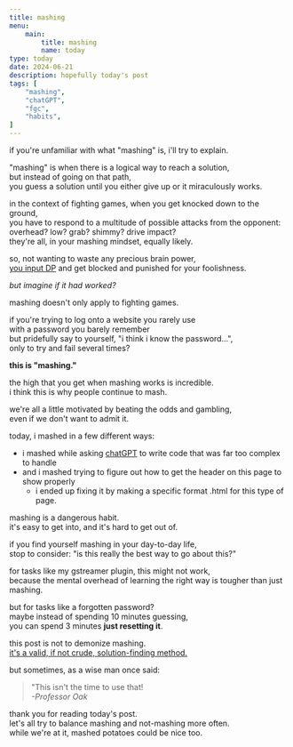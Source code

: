 ```yaml
---
title: mashing
menu:
    main:
        title: mashing
        name: today
type: today
date: 2024-06-21
description: hopefully today's post
tags: [
    "mashing",
    "chatGPT",
    "fgc",
    "habits",
]
---
```


if you're unfamiliar with what "mashing" is, i'll try to explain.

"mashing" is when there is a logical way to reach a solution,\
but instead of going on that path,\
you guess a solution until you either give up or it miraculously works.

in the context of fighting games, when you get knocked down to the ground,\
you have to respond to a multitude of possible attacks from the opponent:\
overhead? low? grab? shimmy? drive impact?\
they're all, in your mashing mindset, equally likely.

so, not wanting to waste any precious brain power,\
[you input DP](https://glossary.infil.net/?t=Dragon%20Punch) and get blocked and punished for your foolishness.

*but imagine if it had worked?*

mashing doesn't only apply to fighting games.

if you're trying to log onto a website you rarely use\
with a password you barely remember\
but pridefully say to yourself, "i think i know the password...",\
only to try and fail several times?

**this is "mashing."**

the high that you get when mashing works is incredible.\
i think this is why people continue to mash. 

we're all a little motivated by beating the odds and gambling,\
even if we don't want to admit it.

today, i mashed in a few different ways: 
* i mashed while asking [chatGPT](https://chat.openai.com) to write code that was far too complex to handle 
* and i mashed trying to figure out how to get the header on this page to show properly
    * i ended up fixing it by making a specific format .html for this type of page.

mashing is a dangerous habit.\
it's easy to get into, and it's hard to get out of.

if you find yourself mashing in your day-to-day life,\
stop to consider: "is this really the best way to go about this?"

for tasks like my gstreamer plugin, this might not work,\
because the mental overhead of learning the right way is tougher than just mashing.

but for tasks like a forgotten password?\
maybe instead of spending 10 minutes guessing,\
you can spend 3 minutes **just resetting it**.

this post is not to demonize mashing.\
[it's a valid, if not crude, solution-finding method.](https://www.youtube.com/watch?v=l_3z9ASK6F0)

but sometimes, as a wise man once said:

> "This isn't the time to use that!\
> *-Professor Oak*

thank you for reading today's post.\
let's all try to balance mashing and not-mashing more often.\
while we're at it, mashed potatoes could be nice too.